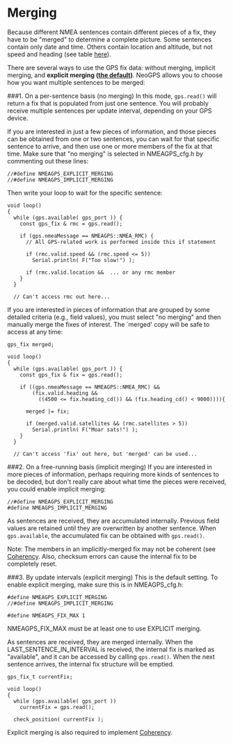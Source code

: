 Merging
===========
Because different NMEA sentences contain different pieces of a fix, they have to be "merged" to determine a complete picture.  Some sentences contain only date and time.  Others contain location and altitude, but not speed and heading (see table [here](Choosing.md)).

There are several ways to use the GPS fix data: without merging, implicit merging, and **explicit merging ([the default](#3-by-update-intervals-explicit-merging))**.  NeoGPS allows you to choose how you want multiple sentences to be merged:

###1. On a per-sentence basis (no merging)
In this mode, `gps.read()` will return a fix that is populated from just one sentence.  You will probably receive multiple sentences per update interval, depending on your GPS device.  

If you are interested in just a few pieces of information, and those pieces can be obtained from one or two sentences, you can wait for that specific sentence to arrive, and then use one or more members of the fix at that time.  Make sure that "no merging" is selected in NMEAGPS_cfg.h by commenting out these lines:
```
//#define NMEAGPS_EXPLICIT_MERGING
//#define NMEAGPS_IMPLICIT_MERGING
```
Then write your loop to wait for the specific sentence:
```
void loop()
{
  while (gps.available( gps_port )) {
    const gps_fix & rmc = gps.read();
 
    if (gps.nmeaMessage == NMEAGPS::NMEA_RMC) {
      // All GPS-related work is performed inside this if statement

      if (rmc.valid.speed && (rmc.speed <= 5))
        Serial.println( F("Too slow!") );
        
      if (rmc.valid.location &&  ... or any rmc member
    }
  }
  
  // Can't access rmc out here...
```
If you are interested in pieces of information that are grouped by some detailed criteria (e.g., field values), you must select "no merging" and then manually merge the fixes of interest.  The `merged' copy will be safe to access at any time:
```
gps_fix merged;

void loop()
{
  while (gps.available( gps_port )) {
    const gps_fix & fix = gps.read();
 
    if ((gps.nmeaMessage == NMEAGPS::NMEA_RMC) &&
        (fix.valid.heading &&
          ((4500 <= fix.heading_cd()) && (fix.heading_cd() < 9000)))){

      merged |= fix;

      if (merged.valid.satellites && (rmc.satellites > 5))
        Serial.println( F("Moar sats!") );
    }
  }
  
  // Can't access 'fix' out here, but 'merged' can be used...
```
###2. On a free-running basis (implicit merging)
If you are interested in more pieces of information, perhaps requiring more kinds of sentences to be decoded, but don't really care about what time the pieces were received, you could enable implicit merging:
```
//#define NMEAGPS_EXPLICIT_MERGING
#define NMEAGPS_IMPLICIT_MERGING
```
As sentences are received, they are accumulated internally.  Previous field values are retained until they are overwritten by another sentence.  When `gps.available`, the accumulated fix can be obtained with `gps.read()`.

Note: The members in an implicitly-merged fix may not be coherent (see [Coherency](Coherency.md).  Also, checksum errors can cause the internal fix to be completely reset.

###3. By update intervals (explicit merging)
This is the default setting.  To enable explicit merging, make sure this is in NMEAGPS_cfg.h:
```
#define NMEAGPS_EXPLICIT_MERGING
//#define NMEAGPS_IMPLICIT_MERGING

#define NMEAGPS_FIX_MAX 1
```
NMEAGPS_FIX_MAX must be at least one to use EXPLICIT merging.

As sentences are received, they are merged internally.  When the LAST_SENTENCE_IN_INTERVAL is received, the internal fix is marked as "available", and it can be accessed by calling `gps.read()`.  When the next sentence arrives, the internal fix structure will be emptied.

```
gps_fix_t currentFix;

void loop()
{
  while (gps.available( gps_port ))
    currentFix = gps.read();
 
  check_position( currentFix );
```

Explicit merging is also required to implement [Coherency](Coherency.md).
